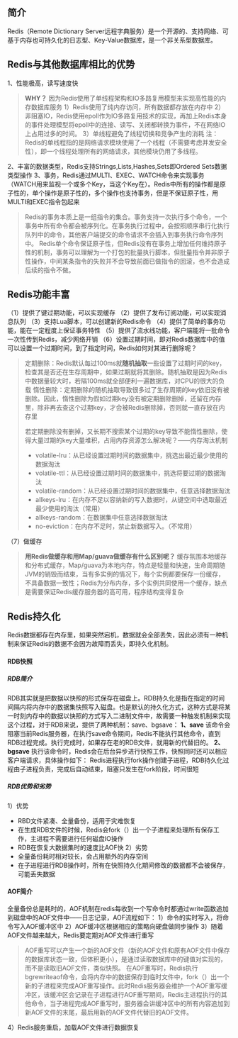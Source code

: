 ## 简介
Redis（Remote Dictionary Server远程字典服务）是一个开源的、支持网络、可基于内存也可持久化的日志型、Key-Value数据库，是一个非关系型数据库。

## Redis与其他数据库相比的优势
1、性能极高，读写速度快
> **WHY？** 因为Redis使用了单线程架构和IO多路复用模型来实现高性能的内存数据库服务
> 1）Redis使用了纯内存访问，所有数据都存放在内存中
> 2）非阻塞IO，Redis使用epoll作为IO多路复用技术的实现，再加上Redis本身的事件处理模型将epoll中的连接、读写、关闭都转换为事件，不在网络IO上占用过多的时间。
> 3）单线程避免了线程切换和竞争产生的消耗
> 注：Redis的单线程指的是网络请求模块使用了一个线程（不需要考虑并发安全性），即一个线程处理所有的网络请求，其他模块仍用了多线程。
> 
2、丰富的数据类型，Redis支持Strings,Lists,Hashes,Sets即Ordered Sets数据类型操作
3、事务，Redis通过MULTI、EXEC、WATCH命令来实现事务（WATCH用来监视一个或多个Key，当这个Key在）。Redis中所有的操作都是原子性的，单个操作是原子性的，多个操作也支持事务，但是不保证原子性，用MULTI和EXEC指令包起来
> Redis的事务本质上是一组指令的集合。事务支持一次执行多个命令，一个事务中所有命令都会被序列化。在事务执行过程中，会按照顺序串行化执行队列中的命令，其他客户端提交的命令请求不会插入到事务执行命令序列中。
> Redis单个命令保证原子性，但Redis没有在事务上增加任何维持原子性的机制，事务可以理解为一个打包的批量执行脚本，但批量指令并非原子性操作，中间某条指令的失败并不会导致前面已做指令的回滚，也不会造成后续的指令不做。

## Redis功能丰富
（1）提供了键过期功能，可以实现缓存
（2）提供了发布订阅功能，可以实现消息队列
（3）支持Lua脚本，可以创建新的Redis命令
（4）提供了简单的事务功能，能在一定程度上保证事务特性
（5）提供了流水线功能，客户端能将一批命令一次性传到Redis，减少网络开销
（6）设置过期时间，即对Redis数据库中的值可以设置一个过期时间，到了指定时间，Redis如何对其进行删除呢？
> 定期删除：Redis默认每过100ms就**随机抽取**一些设置了过期时间的key，检查其是否还在生存周期中，如果过期就将其删除。随机抽取是因为Redis中数据量较大时，若隔100ms就全部便利一遍数据库，对CPU的很大的负载
> 惰性删除：定期删除的随机抽取导致很多过了生存周期的key依旧没有被删除。因此，惰性删除为假如过期key没有被定期删除删掉，还留在内存里，除非再去查这个过期key，才会被Redis删除掉，否则就一直存放在内存里
>
> 若定期删除没有删掉，又长期不搜索某个过期的key导致不能惰性删除，使得大量过期的key大量堆积，占用内存资源怎么解决呢？——内存淘汰机制
> * volatile-lru：从已经设置过期时间的数据集中，挑选出最近最少使用的数据淘汰
> * volatile-ttl：从已经设置过期时间的数据集中，挑选将要过期的数据淘汰
> * volatile-random：从已经设置过期时间的数据集中，任意选择数据淘汰
> * allkeys-lru：在内存不足以容纳新的写入数据时，从键空间中选取最近最少使用的淘汰（常用）
> * allkeys-random：在数据集中任意选择数据淘汰
> * no-eviction：在内存不足时，禁止新数据写入。（不常用）

（7）做缓存
> **用Redis做缓存和用Map/guava做缓存有什么区别呢？**
> 缓存氛围本地缓存和分布式缓存，Map/guava为本地内存，特点是轻量和快速，生命周期随JVM的销毁而结束，当有多实例的情况下，每个实例都要保存一份缓存，不具备数据一致性；Redis为分布内存，多个实例共同使用一个缓存，缺点是需要保证Redis缓存服务器的高可用，程序结构变得复杂
> 


## Redis持久化

Redis数据都存在内存里，如果突然宕机，数据就会全部丢失，因此必须有一种机制来保证Redis的数据不会因为故障而丢失，即持久化机制。
#### RDB快照
##### RDB简介
RDB其实就是把数据以快照的形式保存在磁盘上。RDB持久化是指在指定的时间间隔内将内存中的数据集快照写入磁盘。也是默认的持久化方式，这种方式是将某一时刻内存中的数据以快照的方式写入二进制文件中，故需要一种触发机制来实现这个过程，对于RDB来说，提供了两种机制：save、bgsave：
**1、save**
该命令会阻塞当前Redis服务器，在执行save命令期间，Redis不能执行其他命令，直到RDB过程完成。执行完成时，如果存在老的RDB文件，就用新的代替旧的。
**2、bgsave**
执行该命令时，Redis会在后台异步进行快照工作，快照同时还可以相应客户端请求，具体操作如下：
Redis进程执行fork操作创建子进程，RDB持久化过程由子进程负责，完成后自动结束，阻塞只发生在fork阶段，时间很短
##### RDB优势和劣势
1）优势
* RBD文件紧凑、全量备份，适用于灾难恢复
* 在生成RDB文件的时候，Redis会fork（）出一个子进程来处理所有保存工作，主进程不需要进行任何磁盘IO操作
* RDB在恢复大数据集时的速度比AOF快
2）劣势
* 全量备份耗时相对较长，会占用额外的内存空间
* 在子进程进行RDB操作时，所有在快照持久化期间修改的数据都不会被保存，可能丢失数据
#### AOF简介
全量备份总是耗时的，AOF机制在redis每收到一个写命令时都通过write函数追加到磁盘中的AOF文件中——日志记录，AOF流程如下：
1）命令的实时写入，将命令写入AOF缓冲区中
2）AOF缓冲区根据相应的策略向硬盘做同步操作
3）随着AOF文件越来越大，Redis要定期对AOF文件进行重写
>AOF重写可以产生一个新的AOF文件（新的AOF文件和原有AOF文件中保存的数据库状态一致，但体积更小），是通过读取数据库中的键值对实现的，而不是读取旧AOF文件，类似快照。
在AOF重写时，Redis执行bgrewriteaof命令，会将内存中的数据保存到临时文件中，fork（）出一个新的子进程来完成AOF重写操作。此时Redis服务器会维护一个AOF重写缓冲区，该缓冲区会记录在子进程进行AOF重写期间，Redis主进程执行的其他命令，当子进程完成AOF重写时，服务器会讲缓冲区中的所有内容追加到新AOF文件的末尾，最后用新的AOF文件代替旧的AOF文件。

4）Redis服务重启，加载AOF文件进行数据恢复
